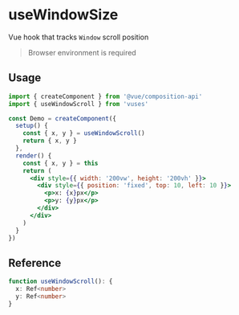 # useWindowSize

Vue hook that tracks `Window` scroll position

> Browser environment is required

## Usage

```jsx
import { createComponent } from '@vue/composition-api'
import { useWindowScroll } from 'vuses'

const Demo = createComponent({
  setup() {
    const { x, y } = useWindowScroll()
    return { x, y }
  },
  render() {
    const { x, y } = this
    return (
      <div style={{ width: '200vw', height: '200vh' }}>
        <div style={{ position: 'fixed', top: 10, left: 10 }}>
          <p>x: {x}px</p>
          <p>y: {y}px</p>
        </div>
      </div>
    )
  }
})
```

## Reference

```typescript {2-3}
function useWindowScroll(): {
  x: Ref<number>
  y: Ref<number>
}
```
